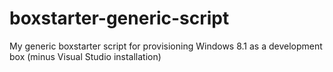 boxstarter-generic-script
=========================

My generic boxstarter script for provisioning Windows 8.1 as a development box (minus Visual Studio installation)
